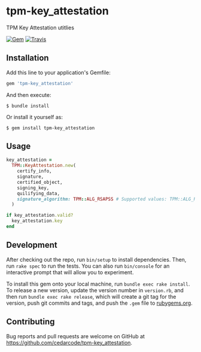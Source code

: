 # tpm-key_attestation

TPM Key Attestation utitlies

[![Gem](https://img.shields.io/gem/v/tpm-key_attestation.svg?style=flat-square)](https://rubygems.org/gems/tpm-key_attestation)
[![Travis](https://img.shields.io/travis/cedarcode/tpm-key_attestation.svg?style=flat-square)](https://travis-ci.org/cedarcode/tpm-key_attestation)

## Installation

Add this line to your application's Gemfile:

```ruby
gem 'tpm-key_attestation'
```

And then execute:

    $ bundle install

Or install it yourself as:

    $ gem install tpm-key_attestation

## Usage

```ruby
key_attestation =
  TPM::KeyAttestation.new(
    certify_info,
    signature,
    certified_object,
    signing_key,
    quilifying_data,
    signature_algorithm: TPM::ALG_RSAPSS # Supported values: TPM::ALG_RSAPSS, TPM::ALG_RSASSA, TPM::ALG_ECDSA (default TPM::ALG_RSASSA)
  )

if key_attestation.valid?
  key_attestation.key
end
```

## Development

After checking out the repo, run `bin/setup` to install dependencies. Then, run `rake spec` to run the tests. You can also run `bin/console` for an interactive prompt that will allow you to experiment.

To install this gem onto your local machine, run `bundle exec rake install`. To release a new version, update the version number in `version.rb`, and then run `bundle exec rake release`, which will create a git tag for the version, push git commits and tags, and push the `.gem` file to [rubygems.org](https://rubygems.org).

## Contributing

Bug reports and pull requests are welcome on GitHub at https://github.com/cedarcode/tpm-key_attestation.

